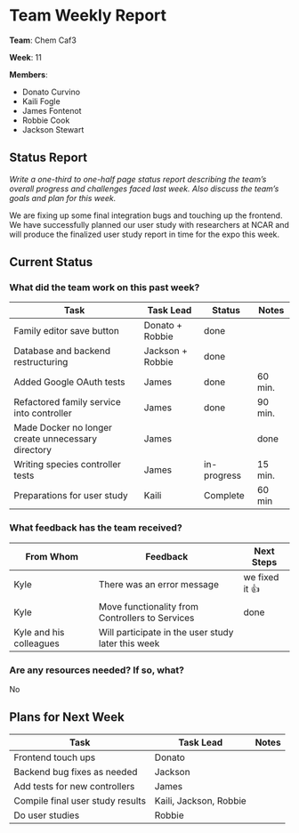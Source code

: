 ﻿# Team Weekly Report


**Team**: Chem Caf3


**Week**: 11


**Members**:


* Donato Curvino
* Kaili Fogle
* James Fontenot
* Robbie Cook
* Jackson Stewart


## Status Report


*Write a one-third to one-half page status report describing the team’s overall progress and challenges faced last week. Also discuss the team’s goals and plan for this week.*


We are fixing up some final integration bugs and touching up the frontend. We have successfully planned our user study with researchers at NCAR and will produce the finalized user study report in time for the expo this week.


## Current Status


### What did the team work on this past week?


| Task | Task Lead | Status | Notes |
| ---- | --------- | ------ | ----- |
| Family editor save button | Donato + Robbie | done |           |
| Database and backend restructuring | Jackson + Robbie | done |           |
|Added Google OAuth tests|James|done   |60 min.     |
|Refactored family service into controller |James|done   |90 min.     |
|Made Docker no longer create unnecessary directory |James||done   |15 min.     |
|Writing species controller tests|James|in-progress|15 min.     |
| Preparations for user study | Kaili | Complete | 60 min |


### What feedback has the team received?


| From Whom | Feedback | Next Steps |
| --------- | -------- | ---------- |
| Kyle | There was an error message  | we fixed it 👍 |
|Kyle | Move functionality from Controllers to Services             |done                |
| Kyle and his colleagues | Will participate in the user study later this week |                |


### Are any resources needed? If so, what?
No


## Plans for Next Week


| Task | Task Lead | Notes |
| ---- | --------- | ----- |
| Frontend touch ups | Donato |           |
| Backend bug fixes as needed | Jackson |           |
| Add tests for new controllers  | James |           |
| Compile final user study results | Kaili, Jackson, Robbie |           |
| Do user studies         |Robbie               |           |
